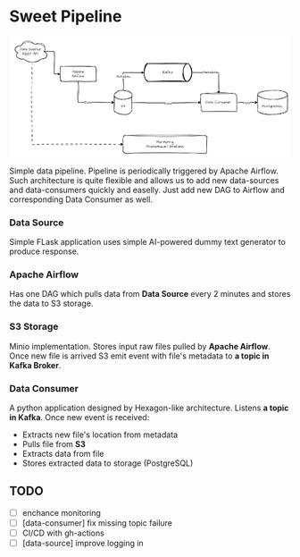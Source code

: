 # Sweet Pipeline

![architecture](/docs/architecture.png)

Simple data pipeline. Pipeline is periodically triggered by Apache Airflow. Such architecture is quite flexible and allows us to add new data-sources and data-consumers quickly and easelly. Just add new DAG to Airflow and corresponding Data Consumer as well.

### Data Source
Simple FLask application uses simple AI-powered dummy text generator to produce response.

### Apache Airflow
Has one DAG which pulls data from **Data Source** every 2 minutes and stores the data to S3 storage.

### S3 Storage
Minio implementation. Stores input raw files pulled by **Apache Airflow**. Once new file is arrived S3 emit event with file's metadata to **a topic in Kafka Broker**. 

### Data Consumer  
A python application designed by Hexagon-like architecture. Listens **a topic in Kafka**. Once new event is received:  
- Extracts new file's location from metadata
- Pulls file from **S3**
- Extracts data from file
- Stores extracted data to storage (PostgreSQL)




## TODO
- [ ] enchance monitoring
- [ ] [data-consumer] fix missing topic failure
- [ ] CI/CD with gh-actions
- [ ] [data-source] improve logging in
